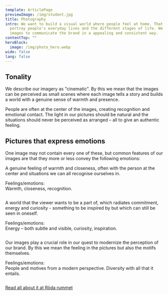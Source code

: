 ```yaml
---
template: ArticlePage
previewImage: /img/student.jpg
title: Photography
intro: We want to build a visual world where people feel at home. That´s why we
  portray people's everyday lives and the different stages of life. We want our
  images to communicate the brand in a appealing and consistent way.
contentTop: ""
heroBlock:
  image: /img/photo_hero.webp
wide: false
lang: false
---
```


## Tonality

We describe our imagery as "cinematic". By this we mean that the images can be perceived as small scenes where each image tells a story and builds a world with a genuine sense of warmth and presence.

People are often at the center of the images, creating recognition and emotional contact. The light in our pictures should be natural and the situations should never be perceived as arranged – all to give an authentic feeling.

## Pictures that express emotions

One image may not contain every one of these, but common features of our images are that they more or less convey the following emotions:

<section>
<Collapse title="Humanity and closeness">
<div class="content">

A genuine feeling of warmth and closeness, often with the person at the center and situations we can all recognise ourselves in.

Feelings/emotions:\
Warmth, closeness, recognition.

<figure class="Image Image__default "><img src="/img/skater.webp" srcset="/img/skater.webp 2x" alt=""><figcaption><div class="Image__caption"></div></figcaption></figure>

</div></Collapse>
<Collapse title="Commitment and curiosity">
<div class="content">

A world that the viewer wants to be a part of, which radiates commitment, energy and curiosity - something to be inspired by but which can still be seen in oneself.

Feelings/emotions:\
Energy – both subtle and visible, curiosity, inspiration.

<figure class="Image Image__default "><img src="/img/bed.webp" srcset="/img/bed.webp 2x" alt=""><figcaption><div class="Image__caption"></div></figcaption></figure>

</div></Collapse>
<Collapse title="Modern and up to date">
<div class="content">

Our images play a crucial role in our quest to modernize the perception of our brand. By this we mean the feeling in the pictures but also the motifs themselves.

Feelings/emotions:\
People and motives from a modern perspective. Diversity with all that it entails.

<figure class="Image Image__default "><img src="/img/dude.webp" srcset="/img/dude.webp 2x" alt=""><figcaption><div class="Image__caption"></div></figcaption></figure>

</div></Collapse>
</section>

[Read all about it at Röda rummet](https://cloud.brandmaster.com/brandcenter/se/lansforsakringar/)
